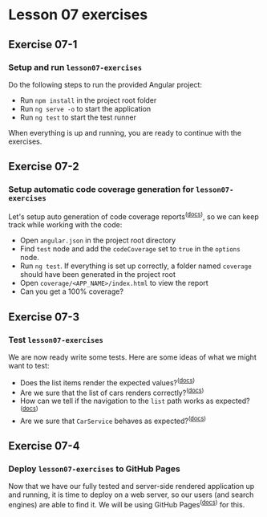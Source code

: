 # Lesson 07 exercises
## Exercise 07-1
### Setup and run `lesson07-exercises`
Do the following steps to run the provided Angular project:

- Run `npm install` in the project root folder
- Run `ng serve -o` to start the application
- Run `ng test` to start the test runner

When everything is up and running, you are ready to continue with the exercises.

## Exercise 07-2
### Setup automatic code coverage generation for `lesson07-exercises`
Let's setup auto generation of code coverage reports<sup>(<a href="https://angular.io/guide/testing-code-coverage">docs</a>)</sup>, so we can keep track while working with the code:

- Open `angular.json` in the project root directory
- Find `test` node and add the `codeCoverage` set to `true` in the `options` node.
- Run `ng test`. If everything is set up correctly, a folder named `coverage` should have been generated in the project root
- Open `coverage/<APP_NAME>/index.html` to view the report
- Can you get a 100% coverage?

## Exercise 07-3
### Test `lesson07-exercises`
We are now ready write some tests. Here are some ideas of what we might want to test:

- Does the list items render the expected values?<sup>(<a href="https://angular.io/guide/testing-components-scenarios#component-with-inputs-and-outputs">docs</a>)</sup>
- Are we sure that the list of cars renders correctly?<sup>(<a href="https://angular.io/guide/testing-components-scenarios#use-a-page-object">docs</a>)</sup>
- How can we tell if the navigation to the `list` path works as expected?<sup>(<a href="https://angular.io/guide/testing-components-scenarios#components-with-routerlink">docs</a>)</sup>
- Are we sure that `CarService` behaves as expected?<sup>(<a href="https://angular.io/guide/testing-services">docs</a>)</sup>

## Exercise 07-4
### Deploy `lesson07-exercises` to GitHub Pages
Now that we have our fully tested and server-side rendered application up and running, it is time to deploy on a web server, so our users (and search engines) are able to find it. We will be using GitHub Pages<sup>(<a href="https://angular.io/guide/deployment#deploy-to-github-pages">docs</a>)</sup> for this.